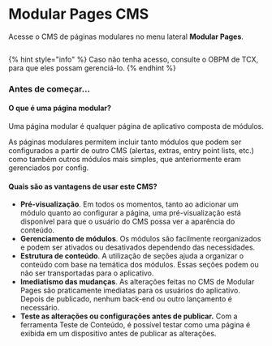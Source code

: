 # Modular Pages CMS

Acesse o CMS de páginas modulares no menu lateral **Modular Pages**.

<figure><img src=".gitbook/assets/image%20(12).png" alt=""><figcaption></figcaption></figure>

{% hint style="info" %} Caso não tenha acesso, consulte o OBPM de TCX, para que eles possam gerenciá-lo. {% endhint %}

### Antes de começar...

#### O que é uma página modular?

Uma página modular é qualquer página de aplicativo composta de módulos.

As páginas modulares permitem incluir tanto módulos que podem ser configurados a partir de outro CMS (alertas, extras, entry point lists, etc.) como também outros módulos mais simples, que anteriormente eram gerenciados por config.

#### Quais são as vantagens de usar este CMS?

- **Pré-visualização**. Em todos os momentos, tanto ao adicionar um módulo quanto ao configurar a página, uma pré-visualização está disponível para que o usuário do CMS possa ver a aparência do conteúdo.​
- **Gerenciamento de módulos**. Os módulos são facilmente reorganizados e podem ser ativados ou desativados dependendo das necessidades.​
- **Estrutura de conteúdo**. A utilização de seções ajuda a organizar o conteúdo com base na temática dos módulos. Essas seções podem ou não ser transportadas para o aplicativo.
- **Imediatismo das mudanças**. As alterações feitas no CMS de Modular Pages são praticamente imediatas para os usuários do aplicativo. Depois de publicado, nenhum back-end ou outro lançamento é necessário.
- **Teste as alterações ou configurações antes de publicar.** Com a ferramenta Teste de Conteúdo, é possível testar como uma página é exibida em um dispositivo antes de publicar as alterações.
